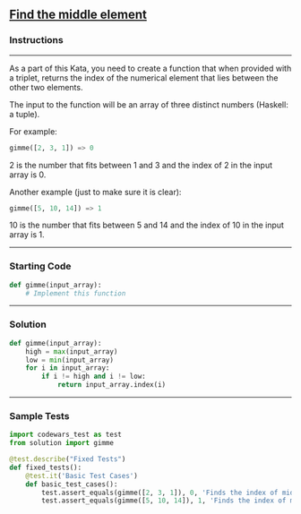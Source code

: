 ## [Find the middle element](https://www.codewars.com/kata/545a4c5a61aa4c6916000755)

### Instructions

---

As a part of this Kata, you need to create a function that when provided with a triplet, returns the index of the numerical element that lies between the other two elements.

The input to the function will be an array of three distinct numbers (Haskell: a tuple).

For example:
```python
gimme([2, 3, 1]) => 0
```

2 is the number that fits between 1 and 3 and the index of 2 in the input array is 0.

Another example (just to make sure it is clear):

```python
gimme([5, 10, 14]) => 1
```

10 is the number that fits between 5 and 14 and the index of 10 in the input array is 1.

---

### Starting Code


```python
def gimme(input_array):
    # Implement this function
```

---

### Solution


```python
def gimme(input_array):
    high = max(input_array)
    low = min(input_array)
    for i in input_array:
        if i != high and i != low:
            return input_array.index(i)
```

---

### Sample Tests

```python
import codewars_test as test
from solution import gimme

@test.describe("Fixed Tests")
def fixed_tests():
    @test.it('Basic Test Cases')
    def basic_test_cases():
        test.assert_equals(gimme([2, 3, 1]), 0, 'Finds the index of middle element')
        test.assert_equals(gimme([5, 10, 14]), 1, 'Finds the index of middle element')
```
